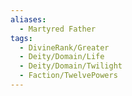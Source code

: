 ```yaml
---
aliases:
  - Martyred Father
tags:
  - DivineRank/Greater
  - Deity/Domain/Life
  - Deity/Domain/Twilight
  - Faction/TwelvePowers
---
```


